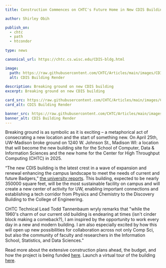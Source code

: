 ```yaml
---
title: Construction Commences on CHTC's Future Home in New CDIS Building

author: Shirley Obih

publish_on:
  - chtc
  - path
  - htcondor
  
type: news 

canonical_url: https://chtc.cs.wisc.edu/CDIS-bldg.html

image: 
  path: https://raw.githubusercontent.com/CHTC/Articles/main/images/CDIS_render.jpg
  alt: CDIS Building Render
  
description: Breaking ground on new CDIS building
excerpt: Breaking ground on new CDIS building

card_src: https://raw.githubusercontent.com/CHTC/Articles/main/images/CDIS_render.jpg
card_alt: CDIS Building Render

banner_src: https://raw.githubusercontent.com/CHTC/Articles/main/images/images/CDIS_render.jpg
banner_alt: CDIS Building Render
---
```

  
Breaking ground is as symbolic as it is exciting – a metaphorical act of consecrating a new location and the start of something new. On April 25th, UW-Madison broke ground on 1240 W. Johnson St., Madison WI: a location that will become the new building site for the School of Computer, Data & Information Sciences and the new home for the Center for High Throughput Computing (CHTC) in 2025.

“The new CDIS building is the latest crest in a wave of expansion and renewal enhancing the campus landscape to meet the needs of current and future Badgers,” [the university reports](https://news.wisc.edu/governor-chancellor-to-break-ground-on-new-home-for-uws-newest-school/).  This building, expected to be nearly 350000 square feet, will be the most sustainable facility on campus and will create a new center of activity for UW, enabling important connections and establishing a tech corridor from Physics and Chemistry to the Discovery Building to the College of Engineering. 

CHTC Technical Lead Todd Tannenbaum wryly remarks that  "while the 1960's charm of our current old building is endearing at times (isn't cinder block making a comeback?), I am inspired by the opportunity to work every day in a new and modern building. I am also especially excited by how this will open up new possibilities for collaboration across not only Comp Sci, but also the community of faculty and researchers in the Information School, Statistics, and Data Sciences."

Read more about the extensive construction plans ahead, the budget, and how the project is being funded [here](https://news.wisc.edu/governor-chancellor-to-break-ground-on-new-home-for-uws-newest-school/). Launch a virtual tour of the building [here](https://cdis.wisc.edu/building/tour/).
